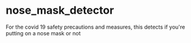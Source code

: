 # nose_mask_detector
For the covid 19 safety precautions and measures, this detects if you're putting on a nose mask or not
